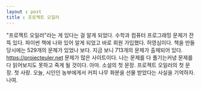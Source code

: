 ```yaml
---
layout : post
title : 프로젝트 오일러
---
```

"프로젝트 오일러"라는 게 있다는 걸 알게 되었다. 수학과 컴퓨터 프로그래밍
 문제가 잔뜩 있다.
파이썬 책에 나와 있어 알게 되었고 바로 회원 가입했다. 허영심이다.
책을 만들 당시에는 529개의 문제가 있었나 보다.
지금 보니 713개의 문제가 출제되어 있다.
https://projecteuler.net
문제가 많은 사이트이다.
나는 문제를 다 풀기는커녕
문제를 다 읽어보지도 못하고 죽게 될 것이다. 아마.
소설의 첫 문장. 프로젝트 오일러의 첫 문장. 첫 사랑.
오늘, 시인인 농부에게서 커피 나무 화분을 선물 받았다는 사실을 기억하자. 나여.
